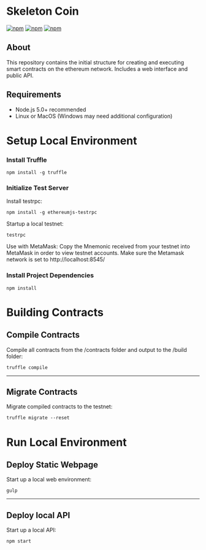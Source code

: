 # Skeleton Coin
[![npm](https://img.shields.io/badge/npm-v4.1.2-blue.svg)]()
[![npm](https://img.shields.io/badge/node-%3E%3D7.5.0-brightgreen.svg)]()
[![npm](https://img.shields.io/badge/build-passing-brightgreen.svg)]()


## About
This repository contains the initial structure for creating and executing smart contracts on the ethereum network. Includes a web interface and public API.

## Requirements
- Node.js 5.0+ recommended
- Linux or MacOS (Windows may need additional configuration)

# Setup Local Environment

### Install Truffle
```
npm install -g truffle
```

### Initialize Test Server 

Install testrpc:
```
npm install -g ethereumjs-testrpc
```

Startup a local testnet:
```
testrpc
```
Use with MetaMask: Copy the Mnemonic received from your testnet into MetaMask in order to view testnet accounts. Make sure the Metamask network is set to http://localhost:8545/

### Install Project Dependencies
```
npm install
```

# Building Contracts 

## Compile Contracts
Compile all contracts from the /contracts folder and output to the /build folder:
```
truffle compile
```

---

## Migrate Contracts 
Migrate compiled contracts to the testnet:
```
truffle migrate --reset
```

# Run Local Environment

## Deploy Static Webpage
Start up a local web environment:
```
gulp
```

---

## Deploy local API
Start up a local API:
```
npm start
```

